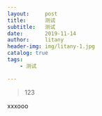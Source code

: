 ```yaml
---
layout:     post
title:      测试
subtitle:   测试
date:       2019-11-14
author:     litany
header-img: img/litany-1.jpg
catalog: true
tags:
    - 测试

---
```


> 123


xxxooo